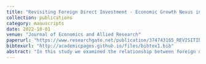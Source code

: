 ```yaml
---
title: "Revisiting Foreign Direct Investment - Economic Growth Nexus in Nigeria: An ARDL Approach" with Shehu Elrasheed
collection: publications
category: manuscripts
date: 2022-10-01
venue: "Journal of Economics and Allied Research"
paperurl: "https://www.researchgate.net/publication/374743165_REVISITING_FOREIGN_DIRECT_INVESTMENT_-ECONOMIC_GROWTH_NEXUS_IN_NIGERIA_AN_ARDL_APPROACH"
bibtexurl: "http://academicpages.github.io/files/bibtex1.bib"
abstract: "In this study we examined the relationship between foreign direct investment (FDI) and economic growth in Nigeria. Utilizing the auto-regressive distributed lag (ARDL) model, the existence of long-run relationship between the independent and dependent variables was found. Additionally, we conducted the granger causality test to determine the direction of causality. The ARDL bounds testing result shows that labor has a long-term negative impact on economic growth, with foreign direct investment, exchange rates, and capital having a positive influence. The pair-wise Granger-causality results showed the existence of a bidirectional relationship between FDI and economic growth. Based on our findings, we suggested that the Federal government should pursue a strategy to attract FDI by enhancing Nigeria's business climate, environment, and infrastructure and achieving stable exchange rate to increase investors' confidence. Additionally, we recommended the enhancement of educational policies in the country to improve the human capital and skilled workforce."
---
```

